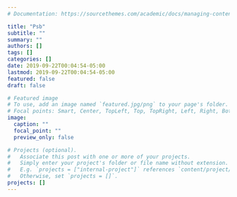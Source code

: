 ```yaml
---
# Documentation: https://sourcethemes.com/academic/docs/managing-content/

title: "Psb"
subtitle: ""
summary: ""
authors: []
tags: []
categories: []
date: 2019-09-22T00:04:54-05:00
lastmod: 2019-09-22T00:04:54-05:00
featured: false
draft: false

# Featured image
# To use, add an image named `featured.jpg/png` to your page's folder.
# Focal points: Smart, Center, TopLeft, Top, TopRight, Left, Right, BottomLeft, Bottom, BottomRight.
image:
  caption: ""
  focal_point: ""
  preview_only: false

# Projects (optional).
#   Associate this post with one or more of your projects.
#   Simply enter your project's folder or file name without extension.
#   E.g. `projects = ["internal-project"]` references `content/project/deep-learning/index.md`.
#   Otherwise, set `projects = []`.
projects: []
---
```

